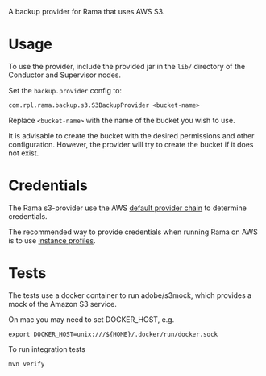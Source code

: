 A backup provider for Rama that uses AWS S3.

# Usage

To use the provider, include the provided jar in the `lib/` directory of the Conductor and Supervisor nodes.

Set the `backup.provider` config to:

`com.rpl.rama.backup.s3.S3BackupProvider <bucket-name>`

Replace `<bucket-name>` with the name of the bucket you wish to use.

It is advisable to create the bucket with the desired permissions and
other configuration.  However, the provider will try to create the
bucket if it does not exist.

# Credentials

The Rama s3-provider use the AWS [default provider chain](https://docs.aws.amazon.com/sdkref/latest/guide/standardized-credentials.html) to determine credentials.

The recommended way to provide credentials when running Rama on AWS is
to use [instance profiles](https://docs.aws.amazon.com/IAM/latest/UserGuide/id_roles_use_switch-role-ec2_instance-profiles.html).

# Tests

The tests use a docker container to run adobe/s3mock, which provides a
mock of the Amazon S3 service.

On mac you may need to set DOCKER_HOST, e.g.

`export DOCKER_HOST=unix:///${HOME}/.docker/run/docker.sock`

To run integration tests

`mvn verify`
